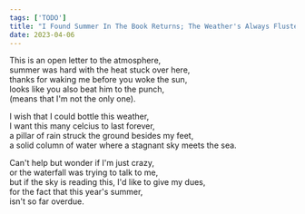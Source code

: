 ```yaml
---
tags: ['TODO']
title: "I Found Summer In The Book Returns; The Weather's Always Flustered Around Me"
date: 2023-04-06
---
```


This is an open letter to the atmosphere,  
summer was hard with the heat stuck over here,  
thanks for waking me before you woke the sun,  
looks like you also beat him to the punch,  
(means that I'm not the only one). 

I wish that I could bottle this weather,  
I want this many celcius to last forever,  
a pillar of rain struck the ground besides my feet,  
a solid column of water where a stagnant sky meets the sea.

Can't help but wonder if I'm just crazy,  
or the waterfall was trying to talk to me,  
but if the sky is reading this, I'd like to give my dues,  
for the fact that this year's summer,  
isn't so far overdue.

